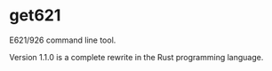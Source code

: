 # get621
E621/926 command line tool.

Version 1.1.0 is a complete rewrite in the Rust programming language.
